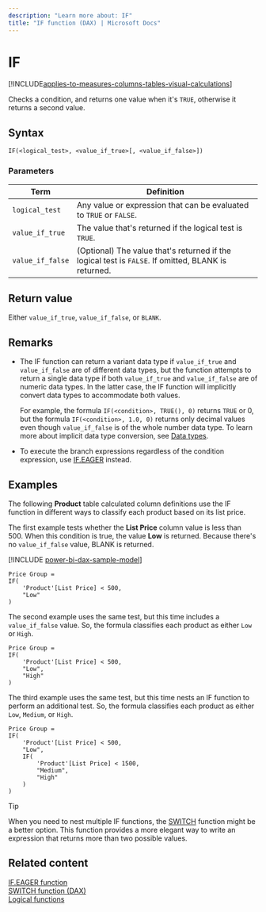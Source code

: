 ```yaml
---
description: "Learn more about: IF"
title: "IF function (DAX) | Microsoft Docs"
---
```

# IF

[!INCLUDE[applies-to-measures-columns-tables-visual-calculations](includes/applies-to-measures-columns-tables-visual-calculations.md)]

Checks a condition, and returns one value when it's `TRUE`, otherwise it returns a second value.

## Syntax

```dax
IF(<logical_test>, <value_if_true>[, <value_if_false>])
```

### Parameters

|Term|Definition|
|--------|--------------|
|`logical_test`|Any value or expression that can be evaluated to `TRUE` or `FALSE`.|  
|`value_if_true`|The value that's returned if the logical test is `TRUE`.|
|`value_if_false`|(Optional) The value that's returned if the logical test is `FALSE`. If omitted, BLANK is returned.|

## Return value

Either `value_if_true`, `value_if_false`, or `BLANK`.

## Remarks

- The IF function can return a variant data type if `value_if_true` and `value_if_false` are of different data types, but the function attempts to return a single data type if both `value_if_true` and `value_if_false` are of numeric data types. In the latter case, the IF function will implicitly convert data types to accommodate both values.

    For example, the formula `IF(<condition>, TRUE(), 0)` returns `TRUE` or 0, but the formula `IF(<condition>, 1.0, 0)` returns only decimal values even though `value_if_false` is of the whole number data type. To learn more about implicit data type conversion, see [Data types](dax-overview.md#data-types).

- To execute the branch expressions regardless of the condition expression, use [IF.EAGER](if-eager-function-dax.md) instead.

## Examples

The following **Product** table calculated column definitions use the IF function in different ways to classify each product based on its list price.

The first example tests whether the **List Price** column value is less than 500. When this condition is true, the value **Low** is returned. Because there's no `value_if_false` value, BLANK is returned.

[!INCLUDE [power-bi-dax-sample-model](includes/power-bi-dax-sample-model.md)]

```dax
Price Group =
IF(
    'Product'[List Price] < 500,
    "Low"
)
```

The second example uses the same test, but this time includes a `value_if_false` value. So, the formula classifies each product as either `Low` or `High`.

```dax
Price Group =
IF(
    'Product'[List Price] < 500,
    "Low",
    "High"
)
```

The third example uses the same test, but this time nests an IF function to perform an additional test. So, the formula classifies each product as either `Low`, `Medium`, or `High`.

```dax
Price Group =
IF(
    'Product'[List Price] < 500,
    "Low",
    IF(
        'Product'[List Price] < 1500,
        "Medium",
        "High"
    )
)
```

> [!TIP]
> When you need to nest multiple IF functions, the [SWITCH](switch-function-dax.md) function might be a better option. This function provides a more elegant way to write an expression that returns more than two possible values.

## Related content

[IF.EAGER function](if-eager-function-dax.md)   
[SWITCH function (DAX)](switch-function-dax.md)  
[Logical functions](logical-functions-dax.md)  

